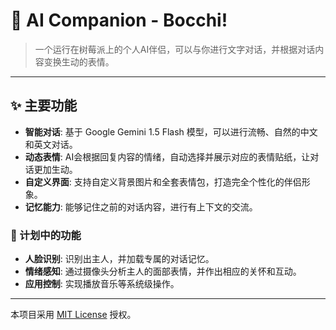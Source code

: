 # 🤖 AI Companion - Bocchi!

> 一个运行在树莓派上的个人AI伴侣，可以与你进行文字对话，并根据对话内容变换生动的表情。

---

## ✨ 主要功能

*   **智能对话**: 基于 Google Gemini 1.5 Flash 模型，可以进行流畅、自然的中文和英文对话。
*   **动态表情**: AI会根据回复内容的情绪，自动选择并展示对应的表情贴纸，让对话更加生动。
*   **自定义界面**: 支持自定义背景图片和全套表情包，打造完全个性化的伴侣形象。
*   **记忆能力**: 能够记住之前的对话内容，进行有上下文的交流。

### 🚀 计划中的功能
*   **人脸识别**: 识别出主人，并加载专属的对话记忆。
*   **情绪感知**: 通过摄像头分析主人的面部表情，并作出相应的关怀和互动。
*   **应用控制**: 实现播放音乐等系统级操作。

---
本项目采用 [MIT License](LICENSE) 授权。
